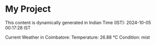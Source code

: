 # My Project

This content is dynamically generated in Indian Time (IST): 2024-10-05 00:17:28 IST


Current Weather in Coimbatore:
Temperature: 26.88 °C
Condition: mist
